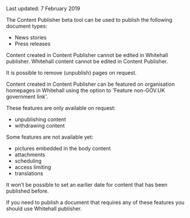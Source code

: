 <span class="govuk-hint">Last updated: 7 February 2019</span>

The Content Publisher beta tool can be used to publish the following document types:

* News stories
* Press releases

Content created in Content Publisher cannot be edited in Whitehall publisher. Whitehall content cannot be edited in Content Publisher.

It is possible to remove (unpublish) pages on request.

Content created in Content Publisher can be featured on organisation homepages in Whitehall using the option to 'Feature non-GOV.UK government link'.

These features are only available on request:

* unpublishing content
* withdrawing content

Some features are not available yet:

* pictures embedded in the body content
* attachments
* scheduling
* access limiting
* translations

It won’t be possible to set an earlier date for content that has been published before.

If you need to publish a document that requires any of these features you should use Whitehall publisher.
